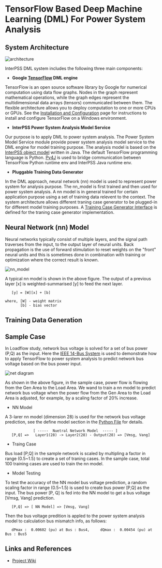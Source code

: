 # TensorFlow Based Deep Machine Learning (DML) For Power System Analysis

## System Architecture

![architecture](https://github.com/interpss/DeepMachineLearning/blob/master/ipss.dml/doc/image/dmp_architecture.png)

InterPSS DML system includes the following three main components:

* **Google [TensorFlow](https://www.tensorflow.org/) DML engine**

TensorFlow is an open source software library by Google for numerical computation using data flow graphs. Nodes in the graph represent mathematical operations, while the graph edges represent the multidimensional data arrays (tensors) communicated between them. The flexible architecture allows you to deploy computation to one or more CPUs or GPUs. See the [Installation and Configuration](https://github.com/interpss/DeepMachineLearning/wiki/Runtime-Env-Setup#installation-and-configuration) page for instructions to install and configure TensorFlow on a Windows environment.   

* **InterPSS Power System Analysis Model Service**

Our purpose is to apply DML to power system analysis. The Power System Model Service module provide power system analysis model service to the DML engine for model training purpose. The analysis model is based on the [InterPSS object model](www.interpss.org) written in Java. The default TensorFlow programming language is Python. [Py4J](https://www.py4j.org/) is used to bridge communication between TensorFlow Python runtime env and InterPSS Java runtime env. 

* **Pluggable Training Data Generator**

In the DML approach, neural network (nn) model is used to represent power system for analysis purpose. The nn_model is first trained and then used for power system analysis. A nn model is in general trained for certain application purpose using a set of training data relevent to the context. The system architecture allows different traning case generator to be plugged-in for different model training purposes. A  [Training Case Generator Interface](https://github.com/interpss/DeepMachineLearning/blob/master/ipss.dml/src/org/interpss/service/train/ITrainCaseBuilder.java) is defined for the traning case generator implementation.    


## Neural Network (nn) Model

Neural networks typically consist of multiple layers, and the signal path traverses from the input, to the output layer of neural units. Back propagation is the use of forward stimulation to reset weights on the "front" neural units and this is sometimes done in combination with training or optimization where the correct result is known.

![nn_model](https://github.com/interpss/DeepMachineLearning/blob/master/ipss.dml/doc/image/dmp_nn_layer.png)

A typical nn model is shown in the above figure. The output of a previous layer [x] is weighted-summarised [y] to feed the next layer.  


```      
   [y] = [W][x] + [b]

where, [W] - weight matrix
       [b] - bias vector
```

## Training Data Generation


## Sample Case

In Loadflow study, network bus voltage is solved for a set of bus power (P,Q) as the input. Here the [IEEE 14-Bus System](https://github.com/interpss/DeepMachineLearning/blob/master/ipss.dml/doc/image/IEEE14Bus.jpg) is used to demonstrate how to apply TensorFlow to power system analysis to predict network bus voltage based on the bus power input.

![net diagram](https://github.com/interpss/DeepMachineLearning/blob/master/ipss.dml/doc/image/IEEE14Bus_small.jpg)

As shown in the above figure, in the sample case, power flow is flowing from the Gen Area to the Load Area. We wand to train a nn model to predict network bus voltage when the power flow from the Gen Area to the Load Area is adjusted, for example, by a scaling factor of 20% increase.

 * NN Model

A 3-larer nn model (dimension 28) is used for the network bus voltage prediction, see the define model section in the [Python File](https://github.com/interpss/DeepMachineLearning/blob/master/ipss.dml/py/loadflow.py) for details.

```      
             [ -----  Nuetral Network Model  ----- ]
   [P,Q] =>   Layer1(28) -> Layer2(28) - Output(28) => [Vmsg, Vang]
```

 * Traing Case
 
Bus load [P,Q] in the sample network is scaled by multipling a factor in range (0.5~1.5) to create a set of traning cases. In the sample case, total 100 training cases are used to train the nn model. 

 * Model Testing

To test the accuracy of the NN model bus voltage prediction, a random scaling factor in range (0.5~1.5) is used to create bus power [P,Q] as the input. The bus power [P, Q] is fed into the NN model to get a bus voltage [Vmsg, Vang] prediction.   

```      
   [P,Q] => [ NN Model] => [Vmsg, Vang]
```

Then the bus voltage predition is appled to the power system analysis model to calculation bus mismatch info, as follows: 

```
   dPmax :  0.00602 (pu) at Bus : Bus4,     dQmax :  0.00454 (pu) at Bus : Bus5
```

## Links and References

* [Project Wiki](https://github.com/interpss/DeepMachineLearning/wiki)
